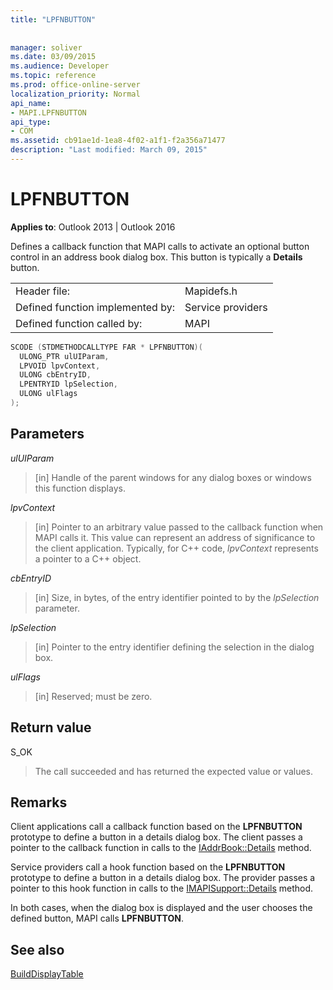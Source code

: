 ```yaml
---
title: "LPFNBUTTON"
 
 
manager: soliver
ms.date: 03/09/2015
ms.audience: Developer
ms.topic: reference
ms.prod: office-online-server
localization_priority: Normal
api_name:
- MAPI.LPFNBUTTON
api_type:
- COM
ms.assetid: cb91ae1d-1ea8-4f02-a1f1-f2a356a71477
description: "Last modified: March 09, 2015"
---
```


# LPFNBUTTON

  
  
**Applies to**: Outlook 2013 | Outlook 2016 
  
Defines a callback function that MAPI calls to activate an optional button control in an address book dialog box. This button is typically a **Details** button. 
  
|||
|:-----|:-----|
|Header file:  <br/> |Mapidefs.h  <br/> |
|Defined function implemented by:  <br/> |Service providers  <br/> |
|Defined function called by:  <br/> |MAPI  <br/> |
   
```cpp
SCODE (STDMETHODCALLTYPE FAR * LPFNBUTTON)(
  ULONG_PTR ulUIParam,
  LPVOID lpvContext,
  ULONG cbEntryID,
  LPENTRYID lpSelection,
  ULONG ulFlags
);
```

## Parameters

 _ulUIParam_
  
> [in] Handle of the parent windows for any dialog boxes or windows this function displays.
    
 _lpvContext_
  
> [in] Pointer to an arbitrary value passed to the callback function when MAPI calls it. This value can represent an address of significance to the client application. Typically, for C++ code,  _lpvContext_ represents a pointer to a C++ object. 
    
 _cbEntryID_
  
> [in] Size, in bytes, of the entry identifier pointed to by the  _lpSelection_ parameter. 
    
 _lpSelection_
  
> [in] Pointer to the entry identifier defining the selection in the dialog box.
    
 _ulFlags_
  
> [in] Reserved; must be zero.
    
## Return value

S_OK 
  
> The call succeeded and has returned the expected value or values.
    
## Remarks

Client applications call a callback function based on the **LPFNBUTTON** prototype to define a button in a details dialog box. The client passes a pointer to the callback function in calls to the [IAddrBook::Details](iaddrbook-details.md) method. 
  
Service providers call a hook function based on the **LPFNBUTTON** prototype to define a button in a details dialog box. The provider passes a pointer to this hook function in calls to the [IMAPISupport::Details](imapisupport-details.md) method. 
  
In both cases, when the dialog box is displayed and the user chooses the defined button, MAPI calls **LPFNBUTTON**. 
  
## See also



[BuildDisplayTable](builddisplaytable.md)

